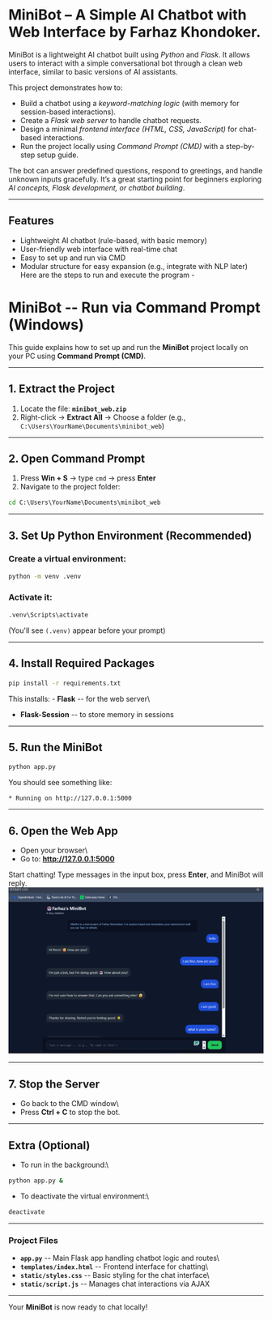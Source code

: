 # MiniBot – A Simple AI Chatbot with Web Interface by Farhaz Khondoker.

MiniBot is a lightweight AI chatbot built using *Python* and *Flask*. It allows users to interact with a simple conversational bot through a clean web interface, similar to basic versions of AI assistants.

This project demonstrates how to:
- Build a chatbot using a *keyword-matching logic* (with memory for session-based interactions).
- Create a *Flask web server* to handle chatbot requests.
- Design a minimal *frontend interface (HTML, CSS, JavaScript)* for chat-based interactions.
- Run the project locally using *Command Prompt (CMD)* with a step-by-step setup guide.

The bot can answer predefined questions, respond to greetings, and handle unknown inputs gracefully. It’s a great starting point for beginners exploring *AI concepts, Flask development, or chatbot building*.

---

## Features
- Lightweight AI chatbot (rule-based, with basic memory)
- User-friendly web interface with real-time chat
- Easy to set up and run via CMD
- Modular structure for easy expansion (e.g., integrate with NLP later)
Here are the steps to run and execute the program -
# MiniBot -- Run via Command Prompt (Windows)

This guide explains how to set up and run the **MiniBot** project
locally on your PC using **Command Prompt (CMD)**.

------------------------------------------------------------------------

## 1. Extract the Project

1.  Locate the file: **`minibot_web.zip`**
2.  Right-click → **Extract All** → Choose a folder (e.g.,
    `C:\Users\YourName\Documents\minibot_web`)

------------------------------------------------------------------------

## 2. Open Command Prompt

1.  Press **Win + S** → type `cmd` → press **Enter**
2.  Navigate to the project folder:

``` cmd
cd C:\Users\YourName\Documents\minibot_web
```

------------------------------------------------------------------------

## 3. Set Up Python Environment (Recommended)

### Create a virtual environment:

``` cmd
python -m venv .venv
```

### Activate it:

``` cmd
.venv\Scripts\activate
```

(You'll see `(.venv)` appear before your prompt)

------------------------------------------------------------------------

## 4. Install Required Packages

``` cmd
pip install -r requirements.txt
```

This installs: - **Flask** -- for the web server\
- **Flask-Session** -- to store memory in sessions

------------------------------------------------------------------------

## 5. Run the MiniBot

``` cmd
python app.py
```

You should see something like:

    * Running on http://127.0.0.1:5000

------------------------------------------------------------------------

## 6. Open the Web App

-   Open your browser\
-   Go to: **http://127.0.0.1:5000**

Start chatting! Type messages in the input box, press **Enter**, and
MiniBot will reply.
![Mini Bot running in Web](../images/minibot.png)

------------------------------------------------------------------------

## 7. Stop the Server

-   Go back to the CMD window\
-   Press **Ctrl + C** to stop the bot.

------------------------------------------------------------------------

## Extra (Optional)

-   To run in the background:\

``` cmd
python app.py &
```

-   To deactivate the virtual environment:\

``` cmd
deactivate
```

------------------------------------------------------------------------

### Project Files

-   **`app.py`** -- Main Flask app handling chatbot logic and routes\
-   **`templates/index.html`** -- Frontend interface for chatting\
-   **`static/styles.css`** -- Basic styling for the chat interface\
-   **`static/script.js`** -- Manages chat interactions via AJAX

------------------------------------------------------------------------

Your **MiniBot** is now ready to chat locally!

